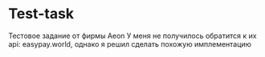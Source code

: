 # Test-task
 Тестовое задание от фирмы Aeon
 У меня не получилось обратится к их api: easypay.world, однако я решил сделать похожую имплементацию
